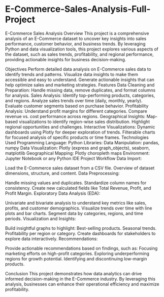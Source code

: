 # E-Commerce-Sales-Analysis-Full-Project
E-Commerce Sales Analysis
Overview
This project is a comprehensive analysis of an E-Commerce dataset to uncover key insights into sales performance, customer behavior, and business trends. By leveraging Python and data visualization tools, this project explores various aspects of the dataset, such as sales trends, profitability, and regional performance, providing actionable insights for business decision-making.

Objectives
Perform detailed data analysis on E-Commerce sales data to identify trends and patterns.
Visualize data insights to make them accessible and easy to understand.
Generate actionable insights that can help optimize sales and marketing strategies.
Features
Data Cleaning and Preparation: Handle missing data, remove duplicates, and format columns for analysis.
Sales Analysis:
Identify top-performing products, categories, and regions.
Analyze sales trends over time (daily, monthly, yearly).
Evaluate customer segments based on purchase behavior.
Profitability Analysis:
Understand profit margins for different categories.
Compare revenue vs. cost performance across regions.
Geographical Insights:
Map-based visualizations to identify region-wise sales distribution.
Highlight regional opportunities and challenges.
Interactive Visualizations:
Dynamic dashboards using Plotly for deeper exploration of trends.
Filterable charts for focused analysis of specific products or time frames.
Technologies Used
Programming Language: Python
Libraries:
Data Manipulation: pandas, numpy
Data Visualization: Plotly (express and graph_objects), seaborn, matplotlib
Geographical Mapping: Plotly choropleth maps
Environment: Jupyter Notebook or any Python IDE
Project Workflow
Data Import:

Load the E-Commerce sales dataset from a CSV file.
Overview of dataset dimensions, structure, and content.
Data Preprocessing:

Handle missing values and duplicates.
Standardize column names for consistency.
Create new calculated fields like Total Revenue, Profit, and Profit Margin.
Exploratory Data Analysis (EDA):

Univariate and bivariate analysis to understand key metrics like sales, profits, and customer demographics.
Visualize trends over time with line plots and bar charts.
Segment data by categories, regions, and time periods.
Visualization and Insights:

Build insightful graphs to highlight:
Best-selling products.
Seasonal trends.
Profitability per region or category.
Create dashboards for stakeholders to explore data interactively.
Recommendations:

Provide actionable recommendations based on findings, such as:
Focusing marketing efforts on high-profit categories.
Exploring underperforming regions for growth potential.
Identifying and discontinuing low-margin products.


Conclusion
This project demonstrates how data analytics can drive informed decision-making in the E-Commerce industry. By leveraging this analysis, businesses can enhance their operational efficiency and maximize profitability.

